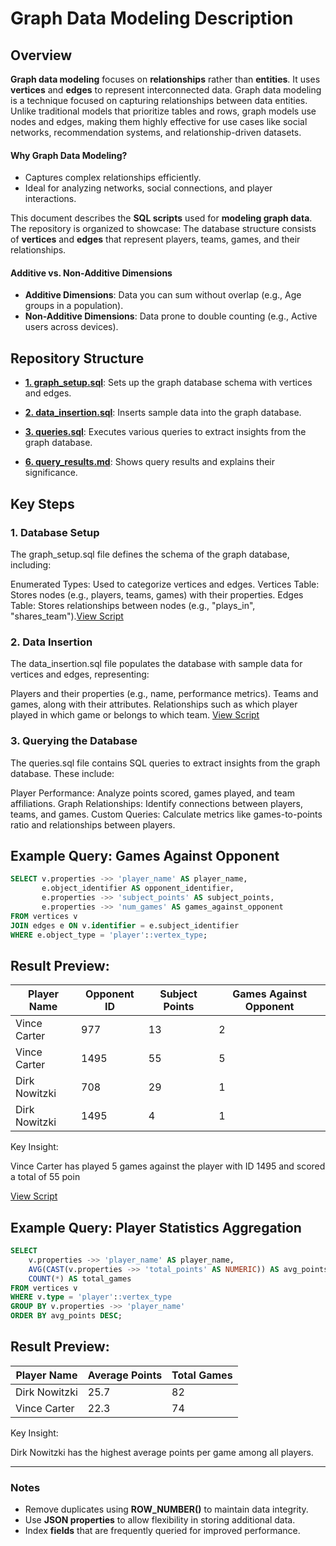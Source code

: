 # Graph Data Modeling Description

## Overview
**Graph data modeling** focuses on  **relationships** rather than  **entities**. It uses  **vertices** and  **edges** to represent interconnected data. 
Graph data modeling is a technique focused on capturing relationships between data entities. Unlike traditional models that prioritize tables and rows, graph models use nodes and edges, making them highly effective for use cases like social networks, recommendation systems, and relationship-driven datasets.

#### Why Graph Data Modeling?
- Captures complex relationships efficiently.
- Ideal for analyzing networks, social connections, and player interactions.

This document describes the **SQL scripts** used for **modeling graph data**. The repository is organized to showcase:
The database structure consists of **vertices** and **edges** that represent players, teams, games, and their relationships.

#### Additive vs. Non-Additive Dimensions
- **Additive Dimensions**: Data you can sum without overlap (e.g., Age groups in a population).
- **Non-Additive Dimensions**: Data prone to double counting (e.g., Active users across devices).

## Repository Structure

- **[1. graph_setup.sql](./1.graph_setup.sql)**: Sets up the graph database schema with vertices and edges.

- **[2. data_insertion.sql](./2.data_insertion.sql)**: Inserts sample data into the graph database.
- **[3. queries.sql](./3.queries.sql)**: Executes various queries to extract insights from the graph database.
- **[6. query_results.md](./6.query_results.md)**: Shows query results and explains their significance.



## Key Steps

### 1. Database Setup
The graph_setup.sql file defines the schema of the graph database, including:

Enumerated Types: Used to categorize vertices and edges.
Vertices Table: Stores nodes (e.g., players, teams, games) with their properties.
Edges Table: Stores relationships between nodes (e.g., "plays_in", "shares_team").[View Script](./1.graph_setup.sql)

### 2. Data Insertion
 The data_insertion.sql file populates the database with sample data for vertices and edges, representing:

Players and their properties (e.g., name, performance metrics).
Teams and games, along with their attributes.
Relationships such as which player played in which game or belongs to which team.
[View Script](./2.data_insertion.sql)


### 3. Querying the Database
The queries.sql file contains SQL queries to extract insights from the graph database. These include:

Player Performance: Analyze points scored, games played, and team affiliations.
Graph Relationships: Identify connections between players, teams, and games.
Custom Queries: Calculate metrics like games-to-points ratio and relationships between players.

## Example Query: Games Against Opponent
```sql
SELECT v.properties ->> 'player_name' AS player_name,
       e.object_identifier AS opponent_identifier,
       e.properties ->> 'subject_points' AS subject_points,
       e.properties ->> 'num_games' AS games_against_opponent
FROM vertices v
JOIN edges e ON v.identifier = e.subject_identifier
WHERE e.object_type = 'player'::vertex_type;
```
## Result Preview:
| Player Name    | Opponent ID | Subject Points | Games Against Opponent |
|----------------|-------------|----------------|-------------------------|
| Vince Carter   | 977         | 13             | 2                       |
| Vince Carter   | 1495        | 55             | 5                       |
| Dirk Nowitzki  | 708         | 29             | 1                       |
| Dirk Nowitzki  | 1495        | 4              | 1                       |

Key Insight:

Vince Carter has played 5 games against the player with ID 1495 and scored a total of 55 poin

[View Script](./3.queries.sql)


## Example Query: Player Statistics Aggregation
```sql
SELECT
    v.properties ->> 'player_name' AS player_name,
    AVG(CAST(v.properties ->> 'total_points' AS NUMERIC)) AS avg_points,
    COUNT(*) AS total_games
FROM vertices v
WHERE v.type = 'player'::vertex_type
GROUP BY v.properties ->> 'player_name'
ORDER BY avg_points DESC;
```
## Result Preview:
| Player Name    | Average Points | Total Games |
|----------------|----------------|-------------|
| Dirk Nowitzki	 | 25.7	          | 82          |
| Vince Carter   | 22.3           | 74          |

Key Insight:

Dirk Nowitzki has the highest average points per game among all players.

---------------------------------------------------------------------------------------------------------------------------------------------------------------------------------------------------------------------------------------------
 

### Notes
- Remove duplicates using **ROW_NUMBER()** to maintain data integrity.
- Use **JSON properties** to allow flexibility in storing additional data.
- Index **fields** that are frequently queried for improved performance.



